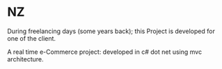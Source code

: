 # NZ

During freelancing days (some years back); this Project is developed for one of the client.

A real time e-Commerce project: developed in c# dot net using mvc architecture.


